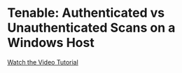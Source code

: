<h1> Tenable: Authenticated vs Unauthenticated Scans on a Windows Host </h1>

[Watch the Video Tutorial](https://youtu.be/URLzBYYOi-A?si=HE-DRN5tH7_hMqwl)

